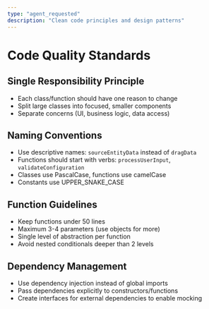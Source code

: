 ```yaml
---
type: "agent_requested"
description: "Clean code principles and design patterns"
---
```

# Code Quality Standards

## Single Responsibility Principle
- Each class/function should have one reason to change
- Split large classes into focused, smaller components
- Separate concerns (UI, business logic, data access)

## Naming Conventions
- Use descriptive names: `sourceEntityData` instead of `dragData`
- Functions should start with verbs: `processUserInput`, `validateConfiguration`
- Classes use PascalCase, functions use camelCase
- Constants use UPPER_SNAKE_CASE

## Function Guidelines
- Keep functions under 50 lines
- Maximum 3-4 parameters (use objects for more)
- Single level of abstraction per function
- Avoid nested conditionals deeper than 2 levels

## Dependency Management
- Use dependency injection instead of global imports
- Pass dependencies explicitly to constructors/functions
- Create interfaces for external dependencies to enable mocking
